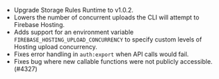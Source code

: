 - Upgrade Storage Rules Runtime to v1.0.2.
- Lowers the number of concurrent uploads the CLI will attempt to Firebase Hosting.
- Adds support for an environment variable `FIREBASE_HOSTING_UPLOAD_CONCURRENCY` to specify custom levels of Hosting upload concurrency.
- Fixes error handling in `auth:export` when API calls would fail.
- Fixes bug where new callable functions were not publicly accessible. (#4327)
